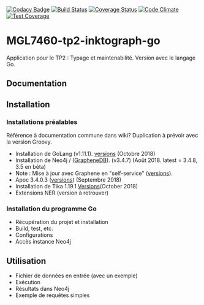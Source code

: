 [![Codacy Badge](https://api.codacy.com/project/badge/Grade/4639c161e9c04ba1b6a43db34615b40e)](https://app.codacy.com/app/eric-gagnon/MGL7460-tp2-linktograph-go?utm_source=github.com&utm_medium=referral&utm_content=eric-gagnon/mgl7460-tp2-linktograph-go&utm_campaign=Badge_Grade_Settings)
[![Build Status](https://travis-ci.org/eric-gagnon/mgl7460-tp2-linktograph-go.svg?branch=master)](https://travis-ci.org/eric-gagnon/mgl7460-tp2-linktograph-go)
[![Coverage Status](https://coveralls.io/repos/github/eric-gagnon/mgl7460-tp2-linktograph-go/badge.svg?branch=master)](https://coveralls.io/github/eric-gagnon/mgl7460-tp2-linktograph-go?branch=master)
[![Code Climate](https://codeclimate.com/github/codeclimate/codeclimate/badges/gpa.svg)](https://codeclimate.com/github/eric-gagnon/mgl7460-tp2-linktograph-go)
[![Test Coverage](https://api.codeclimate.com/v1/badges/93056b3d54fae3588072/test_coverage)](https://codeclimate.com/github/eric-gagnon/mgl7460-tp2-linktograph-go/test_coverage)

# MGL7460-tp2-inktograph-go
Application pour le TP2 : Typage et maintenabilité. Version avec le langage Go.

## Documentation

## Installation

### Installations préalables

Référence à documentation commune dans wiki? Duplication à prévoir avec la version Groovy.

*   Installation de GoLang (v1.11.1). [versions](https://golang.org/doc/devel/release.html) (Octobre 2018)
*   Installation de Neo4j / ([GrapheneDB](https://www.graphenedb.com/)). (v3.4.7) (Août 2018. latest = 3.4.8, 3.5 en béta)
*   Note : Mise à jour avec Graphene en "self-service" ([versions](https://docs.graphenedb.com/docs/neo4j-version-upgrades)).
*   Apoc 3.4.0.3 ([versions](https://github.com/neo4j-contrib/neo4j-apoc-procedures/releases)) (Septembre 2018)
*   Installation de Tika 1.19.1 [Versions](https://archive.apache.org/dist/tika/)(October 2018)
*   Extensions NER (version à retrouver)

### Installation du programme Go

*   Récupération du projet et installation
*   Build, test, etc.
*   Configurations
*   Accès instance Neo4j

## Utilisation

*   Fichier de données en entrée (avec un exemple)
*   Exécution
*   Résultats dans Neo4j
*   Exemple de requêtes simples
